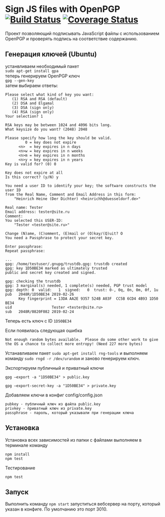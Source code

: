 Sign JS files with OpenPGP [![Build Status](https://travis-ci.com/admon-al/sign.svg?branch=master)](https://travis-ci.com/admon-al/sign) [![Coverage Status](https://coveralls.io/repos/github/admon-al/sign/badge.svg)](https://coveralls.io/github/admon-al/sign)
=========
Проект позволяющий подписывать JavaScript файлы с использованием OpenPGP и проверять подпись на соответствие содержанию.
## Генерация ключей (Ubuntu)
устанвливаем необходимый пакет\
 `sudo apt-get install gpa`\
теперь генерируем OpenPGP ключ\
`gpg --gen-key`\
затем выбираем ответы:
```
Please select what kind of key you want:
   (1) RSA and RSA (default)
   (2) DSA and Elgamal
   (3) DSA (sign only)
   (4) RSA (sign only)
Your selection? 1

RSA keys may be between 1024 and 4096 bits long.
What keysize do you want? (2048) 2048

Please specify how long the key should be valid.
         0 = key does not expire
      <n>  = key expires in n days
      <n>w = key expires in n weeks
      <n>m = key expires in n months
      <n>y = key expires in n years
Key is valid for? (0) 0

Key does not expire at all
Is this correct? (y/N) y

You need a user ID to identify your key; the software constructs the user ID
from the Real Name, Comment and Email Address in this form:
    "Heinrich Heine (Der Dichter) <heinrichh@duesseldorf.de>"
    
Real name: Tester
Email address: tester@site.ru
Comment:
You selected this USER-ID:
    "Tester <tester@site.ru>"

Change (N)ame, (C)omment, (E)mail or (O)kay/(Q)uit? O
You need a Passphrase to protect your secret key.

Enter passphrase:
Repeat passphrase:

...
gpg: /home/testuser/.gnupg/trustdb.gpg: trustdb created
gpg: key 1D50BE34 marked as ultimately trusted
public and secret key created and signed.

gpg: checking the trustdb
gpg: 3 marginal(s) needed, 1 complete(s) needed, PGP trust model
gpg: depth: 0  valid:   1  signed:   0  trust: 0-, 0q, 0n, 0m, 0f, 1u
pub   2048R/1D50BE34 2019-02-26
      Key fingerprint = 13DA AA2E 9357 524B A03F  CC5B 6CD4 4B93 1D50 BE34
uid                  Tester <tester@site.ru>
sub   2048R/0820F082 2019-02-24
```
Теперь есть ключ с ID `1D50BE34`

Если появилась следующая ошибка
```
Not enough random bytes available.  Please do some other work to give
the OS a chance to collect more entropy! (Need 227 more bytes)
```
Устанавливаем пакет `sudo apt-get install rng-tools` и выполняем команду `sudo rngd -r /dev/urandom` и заново генерируем ключ.

Экспортируем публичный и приватный ключи
```
gpg –export -a "1D50BE34" > public.key

gpg –export-secret-key -a "1D50BE34" > private.key
```

Добавляем ключи в конфиг config/config.json
```
pubkey - публичный ключ из файла public.key
privkey - приватный ключ из private.key
passphrase - пароль, который указывали при генерации ключа
```
## Установка
Установка всех зависимостей из папки с файлами выполняем в терминале команду
```
npm install
npm test
```
Тестирование
 ```
npm test
```
## Запуск
Выполнить команду `npm start` запуститься вебсервер на порту, который указан в конфиге. 
По умолчанию это порт 3010.
